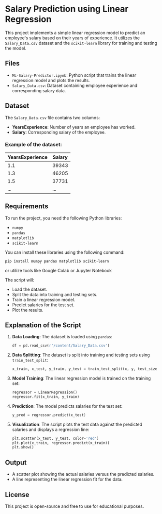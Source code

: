 # Salary Prediction using Linear Regression

This project implements a simple linear regression model to predict an employee's salary based on their years of experience. It utilizes the `Salary_Data.csv` dataset and the `scikit-learn` library for training and testing the model.

## Files

- `ML-Salary-Predictor.ipynb`: Python script that trains the linear regression model and plots the results.
- `Salary_Data.csv`: Dataset containing employee experience and corresponding salary data.

## Dataset

The `Salary_Data.csv` file contains two columns:

- **YearsExperience**: Number of years an employee has worked.
- **Salary**: Corresponding salary of the employee.

### Example of the dataset:
| YearsExperience | Salary  |
|-----------------|---------|
| 1.1             | 39343   |
| 1.3             | 46205   |
| 1.5             | 37731   |
| ...             | ...     |

## Requirements

To run the project, you need the following Python libraries:

- `numpy`
- `pandas`
- `matplotlib`
- `scikit-learn`

You can install these libraries using the following command:

```bash
pip install numpy pandas matplotlib scikit-learn
```
or utilize tools like Google Colab or Jupyter Notebook


The script will:
- Load the dataset.
- Split the data into training and testing sets.
- Train a linear regression model.
- Predict salaries for the test set.
- Plot the results.

## Explanation of the Script

1. **Data Loading**: 
   The dataset is loaded using `pandas`:
   ```python
   df = pd.read_csv(r'/content/Salary_Data.csv')
   ```

2. **Data Splitting**:
   The dataset is split into training and testing sets using `train_test_split`:
   ```python
   x_train, x_test, y_train, y_test = train_test_split(x, y, test_size=1/3, random_state=0)
   ```

3. **Model Training**:
   The linear regression model is trained on the training set:
   ```python
   regressor = LinearRegression()
   regressor.fit(x_train, y_train)
   ```

4. **Prediction**:
   The model predicts salaries for the test set:
   ```python
   y_pred = regressor.predict(x_test)
   ```

5. **Visualization**:
   The script plots the test data against the predicted salaries and displays a regression line:
   ```python
   plt.scatter(x_test, y_test, color='red')
   plt.plot(x_train, regressor.predict(x_train))
   plt.show()
   ```

## Output

- A scatter plot showing the actual salaries versus the predicted salaries.
- A line representing the linear regression fit for the data.

## License

This project is open-source and free to use for educational purposes.
```

